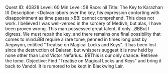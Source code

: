 Quest ID: 40828
Level: 60
Min Level: 58
Race: nil
Title: The Key to Karazhan IX
Description: <Dolvan labors over the key, his expression contorting with disappointment as time passes.>$B$BI cannot comprehend. This does not work. I believed I was well-versed in the sorcery of Medivh, but alas, I have been proven wrong. This man possessed great talent, if only...$B$BBut I digress. We must repair the key, and there remains one final possibility that comes to mind.$B$BI require a rare tome, penned in times long past by Aegwynn, entitled "Treatise on Magical Locks and Keys". It has been lost since the destruction of Dalaran, but whispers suggest it is now held by none other than Lord Victor Nefarius...$B$BThis is our only chance. Retrieve the tome.
Objective: Find "Treatise on Magical Locks and Keys" and bring it back to Vandol. It is rumored to be kept in Blackwing Lair.
